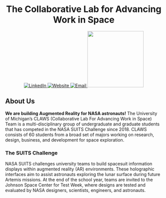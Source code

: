<h1 align="center">The Collaborative Lab for Advancing Work in Space</h1>
<div id="header" align="center">
  <div id="badges">
  <a href="https://www.linkedin.com/company/claws-um/">
    <img src="https://img.shields.io/badge/LinkedIn-blue?style=for-the-badge" alt="LinkedIn"/>
  </a>
  <a href="https://claws.engin.umich.edu/">
    <img src="https://img.shields.io/badge/Portfolio-black?style=for-the-badge" alt="Website"/>
  </a>
  <a href="mailto:claws-admin@umich.edu">
    <img src="https://img.shields.io/badge/Email-red?style=for-the-badge" alt="Email"/>
  </a>
  <img src="https://media.giphy.com/media/0TtX2qqpxp3pIafzio/giphy.gif" width="180"/>
</div>
</div>



## About Us
**We are building Augmented Reality for NASA astronauts!** The University of Michigan’s CLAWS (Collaborative Lab For Advancing Work in Space) Team is a multi-disciplinary group of undergraduate and graduate students that has competed in the NASA SUITS Challenge since 2018. CLAWS consists of 60 students from a broad set of majors working on research, design, business, and development for space exploration.

### The SUITS Challenge
NASA SUITS challenges university teams to build spacesuit information displays within augmented reality (AR) environments. These holographic interfaces aim to assist astronauts exploring the lunar surface during future Artemis missions. At the end of the school year, teams are invited to the Johnson Space Center for Test Week, where designs are tested and evaluated by NASA designers, scientists, engineers, and astronauts.
